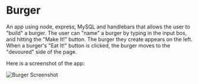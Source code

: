 # Burger
An app using node, express, MySQL and handlebars that allows the user to "build" a burger.  The user can "name" a burger by typing in the input bos, and hitting the "Make It!" button.  The burger they create appears on the left.  When a burger's "Eat It!" button is clicked, the burger moves to the "devoured" side of the page.

Here is a screenshot of the app:


![Burger Screenshot](burgerscreen.png)
